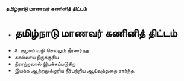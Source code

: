 **தமிழ்நாடு மாணவர் கணினித் திட்டம்**
- # தமிழ்நாடு மாணவர் கணினித் திட்டம்
- a. குழாய் வழி செல்லும் நீர்சார்ந்த
- கால்வாய் நீருக்குரிய
- நீராற்றலால் இயக்கப்படுகிற
- இயக்க ஆற்றலுக்குரிய நீர்பற்றிய ஆய்வுத்துறை சார்ந்த.

